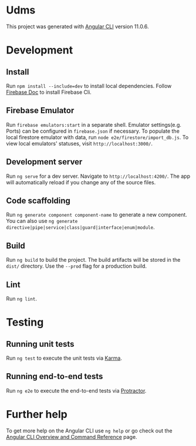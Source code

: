 # Udms

This project was generated with [Angular CLI](https://github.com/angular/angular-cli) version 11.0.6.


# Development

## Install
Run `npm install --include=dev` to install local dependencies. Follow [Firebase Doc](https://firebase.google.com/docs/cli) to install Firebase Cli.

## Firebase Emulator
Run `firebase emulators:start` in a separate shell. Emulator settings(e.g. Ports) can be configured in `firebase.json` if necessary. To populate the local firestore emulator with data, run `node e2e/firestore/import_db.js`. To view local emulators' statuses, visit `http://localhost:3000/`.

## Development server

Run `ng serve` for a dev server. Navigate to `http://localhost:4200/`. The app will automatically reload if you change any of the source files.

## Code scaffolding

Run `ng generate component component-name` to generate a new component. You can also use `ng generate directive|pipe|service|class|guard|interface|enum|module`.

## Build

Run `ng build` to build the project. The build artifacts will be stored in the `dist/` directory. Use the `--prod` flag for a production build.

## Lint

Run `ng lint`.

# Testing

## Running unit tests

Run `ng test` to execute the unit tests via [Karma](https://karma-runner.github.io).

## Running end-to-end tests

Run `ng e2e` to execute the end-to-end tests via [Protractor](http://www.protractortest.org/).

# Further help

To get more help on the Angular CLI use `ng help` or go check out the [Angular CLI Overview and Command Reference](https://angular.io/cli) page.
